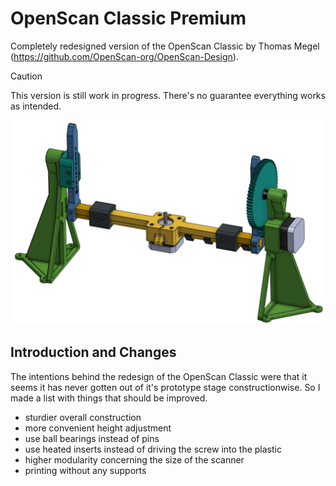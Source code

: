 # OpenScan Classic Premium
Completely redesigned version of the OpenScan Classic by Thomas Megel (https://github.com/OpenScan-org/OpenScan-Design).

> [!CAUTION]
> This version is still work in progress. There's no guarantee everything works as intended.

![Picture of assembly](/pictures/OpenScan.PNG)

## Introduction and Changes
The intentions behind the redesign of the OpenScan Classic were that it seems it has never gotten out of it's prototype stage constructionwise.
So I made a list with things that should be improved.

- sturdier overall construction
- more convenient height adjustment
- use ball bearings instead of pins
- use heated inserts instead of driving the screw into the plastic
- higher modularity concerning the size of the scanner
- printing without any supports
